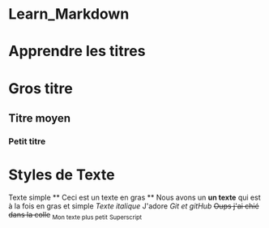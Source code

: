 # Learn_Markdown

# Apprendre les titres
# Gros titre
## Titre moyen
### Petit titre

# Styles de Texte
Texte simple
** Ceci est un texte en gras **
Nous avons un __un texte__ qui est à la fois en gras et simple
*Texte italique*
J'adore *Git et gitHub*
~~Oups j'ai chié dans la colle~~
<sub>Mon texte plus petit</sub>
<sub>Superscript</sub>